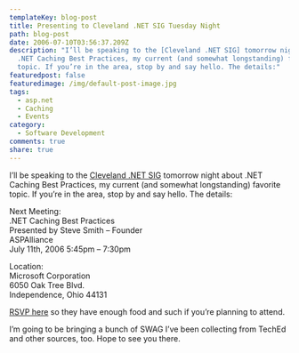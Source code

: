 ```yaml
---
templateKey: blog-post
title: Presenting to Cleveland .NET SIG Tuesday Night
path: blog-post
date: 2006-07-10T03:56:37.209Z
description: "I’ll be speaking to the [Cleveland .NET SIG] tomorrow night about
  .NET Caching Best Practices, my current (and somewhat longstanding) favorite
  topic. If you’re in the area, stop by and say hello. The details:"
featuredpost: false
featuredimage: /img/default-post-image.jpg
tags:
  - asp.net
  - Caching
  - Events
category:
  - Software Development
comments: true
share: true
---
```

<!--StartFragment-->

I’ll be speaking to the [Cleveland .NET SIG](http://www.bennettadelson.com/technicalresources/sig.aspx) tomorrow night about .NET Caching Best Practices, my current (and somewhat longstanding) favorite topic. If you’re in the area, stop by and say hello. The details:

Next Meeting:\
.NET Caching Best Practices\
Presented by Steve Smith – Founder\
ASPAlliance\
July 11th, 2006 5:45pm – 7:30pm

Location:\
Microsoft Corporation\
6050 Oak Tree Blvd.\
Independence, Ohio 44131

[RSVP here](http://www.bennettadelson.com/technicalresources/sig.aspx) so they have enough food and such if you’re planning to attend.

I’m going to be bringing a bunch of SWAG I’ve been collecting from TechEd and other sources, too. Hope to see you there.

<!--EndFragment-->